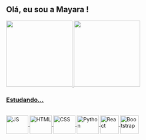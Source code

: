 ## Olá, eu sou a Mayara !

<div>
    <a href="https://github.com/luzuramay">
    <img height="180em" src="https://github-readme-stats.vercel.app/api/top-langs/?username=luzuramay&layout=compact&langs_count=7&theme=dracula"/>
    <img height="180em" src="https://github-readme-stats.vercel.app/api?username=luzuramay&show_icons=true&theme=dracula&include_all_commits=true&count_private=true"/>
</div>

### Estudando...
<div style="display: inline_block">
    <br>
    <img align="center" alt="JS" height="50" width="60"  src="https://cdn.jsdelivr.net/gh/devicons/devicon/icons/javascript/javascript-original.svg">
    <img align="center" alt="HTML" height="50" width="60" src="https://cdn.jsdelivr.net/gh/devicons/devicon/icons/html5/html5-original.svg">      
    <img align="center" alt="CSS" height="50" width="60" src="https://cdn.jsdelivr.net/gh/devicons/devicon/icons/css3/css3-original.svg">
    <img align="center" alt="Python" height="50" width="60" src="https://cdn.jsdelivr.net/gh/devicons/devicon/icons/python/python-original.svg">
    <img align="center" alt="React" height="50" widht="60" src="https://cdn.jsdelivr.net/gh/devicons/devicon@latest/icons/react/react-original.svg">
    <img align="center" alt="Bootstrap" height="50" widht="60" src="https://cdn.jsdelivr.net/gh/devicons/devicon@latest/icons/bootstrap/bootstrap-original.svg">
          
</div>
 
<br>
